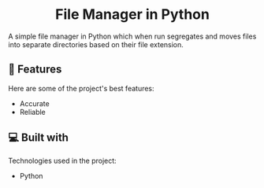 <h1 align="center" id="title">File Manager in Python</h1>

<p id="description">A simple file manager in Python which when run segregates and moves files into separate directories based on their file extension.</p>

  
  
<h2>🧐 Features</h2>

Here are some of the project's best features:

*   Accurate
*   Reliable

  
  
<h2>💻 Built with</h2>

Technologies used in the project:

*   Python
